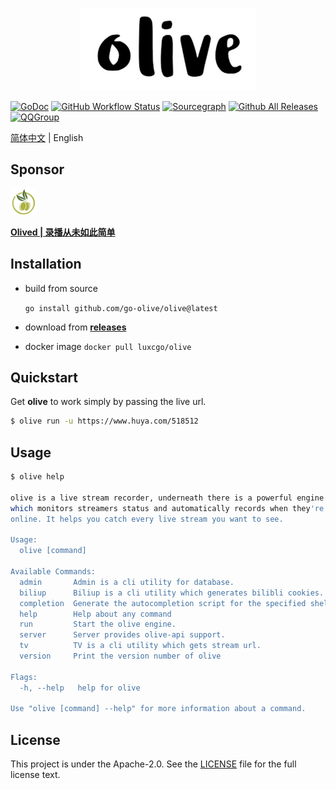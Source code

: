 <p align="center">
  <img src="https://raw.githubusercontent.com/go-olive/brand-kit/main/banner/banner-01.png" />
</p>

[![GoDoc](https://img.shields.io/badge/GoDoc-Reference-blue?style=for-the-badge&logo=go)](https://pkg.go.dev/github.com/go-olive/olive?tab=doc)
[![GitHub Workflow Status](https://img.shields.io/github/actions/workflow/status/go-olive/olive/release.yml?branch=v0.5.0&style=for-the-badge)](https://github.com/go-olive/olive/actions/workflows/release.yml)
[![Sourcegraph](https://img.shields.io/badge/view%20on-SG-brightgreen.svg?style=for-the-badge&logo=sourcegraph)](https://sourcegraph.com/github.com/go-olive/olive)
[![Github All Releases](https://img.shields.io/github/downloads/go-olive/olive/total.svg?style=for-the-badge)](https://github.com/go-olive/olive/releases)
[![QQGroup](https://img.shields.io/:QQ%20Group-735124170-brightgreen.svg?style=for-the-badge)](https://qm.qq.com/cgi-bin/qm/qr?k=c6CTyYkB-p-o8ZoT5ldcjuFAVnyu5vEL&jump_from=webapi)

[简体中文](https://go-olive.github.io/) | English

## Sponsor

<a href="https://olived.app" target="_blank">
  <img src="https://raw.githubusercontent.com/go-olive/brand-kit/main/icon/appicon.png" width=42 height=42 />
</a>

[**Olived | 录播从未如此简单**](https://olived.app)

## Installation

- build from source
  
  `go install github.com/go-olive/olive@latest`

- download from [**releases**](https://github.com/go-olive/olive/releases)

- docker image
  `docker pull luxcgo/olive`

## Quickstart

Get **olive** to work simply by passing the live url.

```sh
$ olive run -u https://www.huya.com/518512
```

## Usage

```sh
$ olive help

olive is a live stream recorder, underneath there is a powerful engine
which monitors streamers status and automatically records when they're
online. It helps you catch every live stream you want to see.

Usage:
  olive [command]

Available Commands:
  admin       Admin is a cli utility for database.
  biliup      Biliup is a cli utility which generates bilibli cookies.
  completion  Generate the autocompletion script for the specified shell
  help        Help about any command
  run         Start the olive engine.
  server      Server provides olive-api support.
  tv          TV is a cli utility which gets stream url.
  version     Print the version number of olive

Flags:
  -h, --help   help for olive

Use "olive [command] --help" for more information about a command.
```

## License

This project is under the Apache-2.0. See the [LICENSE](https://github.com/go-olive/olive/blob/main/LICENSE) file for the full license text.
